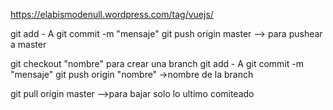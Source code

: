 https://elabismodenull.wordpress.com/tag/vuejs/

git add - A
git commit -m "mensaje"
git push origin master  --> para pushear a master

git checkout "nombre" para crear una branch
git add - A
git commit -m "mensaje"
git push origin "nombre" ->nombre de la branch


git pull origin master -->para bajar solo lo ultimo comiteado
